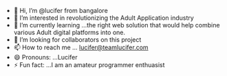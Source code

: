 - 👋 Hi, I’m @lucifer from bangalore
- 👀 I’m interested in revolutionizing the Adult Application industry
- 🌱 I’m currently learning ...the right web solution that would help combine various Adult digital platforms into one. 
- 💞️ I’m looking for collaborators on this project
- 📫 How to reach me ... lucifer@teamlucifer.com
- 😄 Pronouns: ...Lucifer
- ⚡ Fun fact: ...I am an amateur programmer enthuasist

<!---
luciferblr/luciferblr is a ✨ special ✨ repository because its `README.md` (this file) appears on your GitHub profile.
You can click the Preview link to take a look at your changes.
--->
